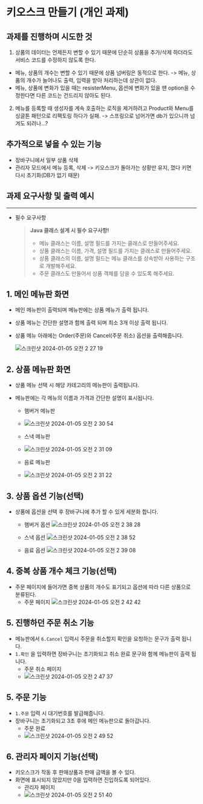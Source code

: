 # 키오스크 만들기 (개인 과제)

## 과제를 진행하며 시도한 것
1. 상품의 데이터는 언제든지 변할 수 있기 때문에 단순히 상품을 추가/삭제 하더라도 서비스 코드를 수정하지 않도록 한다.
- 메뉴, 상품의 개수는 변할 수 있기 때문에 상품 넘버링은 동적으로 한다.
  -> 메뉴, 상품의 개수가 늘어나도 출력, 입력을 받아 처리하는데 상관이 없다.
- 메뉴, 상품에 변화가 있을 때는 resisterMenu, 옵션에 변화가 있을 땐 option을 수정한다면 다른 코드는 건드리지 않아도 된다.

2. 메뉴를 등록할 때 생성자를 계속 호출하는 로직을 제거하려고 Product와 Menu를 싱글톤 패턴으로 리팩토링 하다가 실패.
  -> 스프링으로 넘어가면 db가 있으니까 넘겨도 되려나...?

## 추가적으로 넣을 수 있는 기능
- 장바구니에서 일부 상품 삭제
- 관리자 모드에서 메뉴 등록, 삭제 -> 키오스크가 돌아가는 상황만 유지, 껐다 키면 다시 초기화(DB가 없기 때문)

## 과제 요구사항 및 출력 예시

---

- 필수 요구사항

  > **Java 클래스 설계 시 필수 요구사항!**
  >
  > - 메뉴 클래스는 이름, 설명 필드를 가지는 클래스로 만들어주세요.
  > - 상품 클래스는 이름, 가격, 설명 필드를 가지는 클래스로 만들어주세요.
  > - 상품 클래스의 이름, 설명 필드는 메뉴 클래스를 상속받아 사용하는 구조로 개발해주세요.
  > - 주문 클래스도 만들어서 상품 객체를 담을 수 있도록 해주세요.


## 1. 메인 메뉴판 화면
- 메인 메뉴판이 출력되며 메뉴판에는 상품 메뉴가 출력 됩니다.
- 상품 메뉴는 간단한 설명과 함께 출력 되며 최소 3개 이상 출력 됩니다.
- 상품 메뉴 아래에는 Order(주문)와 Cancel(주문 취소) 옵션을 출력해줍니다.
   
     
   ![스크린샷 2024-01-05 오전 2 27 19](https://github.com/gunnu3226/kiosk_sparta/assets/139452702/799539e8-4969-4667-8133-7324ec1a9dd5)


## 2. 상품 메뉴판 화면
- 상품 메뉴 선택 시 해당 카테고리의 메뉴판이 출력됩니다.
- 메뉴판에는 각 메뉴의 이름과 가격과 간단한 설명이 표시됩니다.
   
  - 햄버거 메뉴판
  - ![스크린샷 2024-01-05 오전 2 30 54](https://github.com/gunnu3226/kiosk_sparta/assets/139452702/919a9377-9b99-4e6d-b680-87b59124aad5)  
  
  - 스낵 메뉴판
  - ![스크린샷 2024-01-05 오전 2 31 09](https://github.com/gunnu3226/kiosk_sparta/assets/139452702/0c88ae11-675f-4abf-859e-ab0c32d1b944)  
  
  - 음료 메뉴판
  - ![스크린샷 2024-01-05 오전 2 31 22](https://github.com/gunnu3226/kiosk_sparta/assets/139452702/84714621-c6ea-4b3e-95e5-bdace5833754)  


## 3. 상품 옵션 기능(선택)
- 상품에 옵션을 선택 후 장바구니에 추가 할 수 있게 세분화 합니다.
  - 햄버거 옵션
    ![스크린샷 2024-01-05 오전 2 38 28](https://github.com/gunnu3226/kiosk_sparta/assets/139452702/29ba7cf5-d320-48ee-921c-6fd80ab4e0b9)
  
  - 스낵 옵션
    ![스크린샷 2024-01-05 오전 2 38 52](https://github.com/gunnu3226/kiosk_sparta/assets/139452702/dafc5bc7-17fc-4d69-b3a6-bf4b62860f2f)
  
  - 음료 옵션
    ![스크린샷 2024-01-05 오전 2 39 08](https://github.com/gunnu3226/kiosk_sparta/assets/139452702/252ed37f-9baa-459d-9b6d-3e18d852914a)

## 4. 중복 상품 개수 체크 기능(선택)
- 주문 페이지에 들어가면 중복 상품의 개수도 표기되고 옵션에 따라 다른 상품으로 분류된다.
  - 주문 페이지
  ![스크린샷 2024-01-05 오전 2 42 42](https://github.com/gunnu3226/kiosk_sparta/assets/139452702/00e43ca8-6a4e-4117-8d73-3ce11a6f41b2)

## 5. 진행하던 주문 취소 기능
- 메뉴판에서 `6.Cancel` 입력시 주문을 취소할지 확인을 요청하는 문구가 출력 됩니다.
- `1.확인` 을 입력하면 장바구니는 초기화되고 취소 완료 문구와 함께 메뉴판이 출력 됩니다.
  - 주문 취소 페이지
  - ![스크린샷 2024-01-05 오전 2 47 37](https://github.com/gunnu3226/kiosk_sparta/assets/139452702/4f70c0a7-5987-4bc2-9017-90c9b8bd77a6)

## 5. 주문 기능
  - `1.주문` 입력 시 대기번호를 발급해줍니다.
  - 장바구니는 초기화되고 3초 후에 메인 메뉴판으로 돌아갑니다.
    - 주문 완료
    - ![스크린샷 2024-01-05 오전 2 49 52](https://github.com/gunnu3226/kiosk_sparta/assets/139452702/d27d1224-58e7-408a-82c0-55e1b222a8be)
  
## 6. 관리자 페이지 기능(선택)
- 키오스크가 작동 후 판매상품과 판매 금액을 볼 수 있다.
- 화면에 표시되지 않았지만 0을 입력하면 진입하도록 되어있다.
  - 관리자 페이지
  - ![스크린샷 2024-01-05 오전 2 51 40](https://github.com/gunnu3226/kiosk_sparta/assets/139452702/fb1c0f64-5cfe-46ec-a461-28c744b528cb)